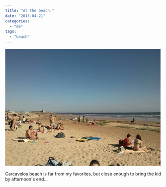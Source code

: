```yaml
---
title: "At the beach."
date: "2013-04-21"
categories: 
  - "me"
tags: 
  - "beach"
---
```


[![image](images/wpid-IMG_20130421_174825.jpg "IMG_20130421_174825.jpg")](http://blog.1407.org/wp-content/uploads/2013/04/wpid-IMG_20130421_174825.jpg)

Carcavelos beach is far from my favorites, but close enough to bring the kid by afternoon's end...
